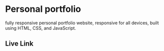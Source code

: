 # Personal portfolio

fully responsive personal portfolio website, responsive for all devices, built using HTML, CSS, and JavaScript.

## Live Link


